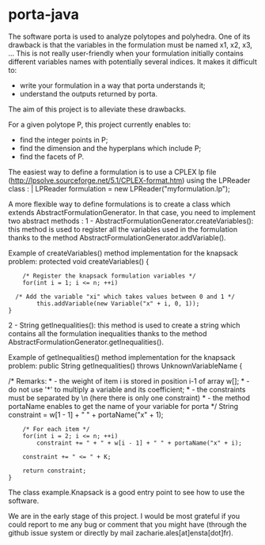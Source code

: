 # porta-java
The software porta is used to analyze polytopes and polyhedra. One of its drawback is that the variables in the formulation must be named x1, x2, x3, ... This is not really user-friendly when your formulation initially contains different variables names with potentially several indices. It makes it difficult to:
- write your formulation in a way that porta understands it;
- understand the outputs returned by porta.

The aim of this project is to alleviate these drawbacks.

For a given polytope P, this project currently enables to:
- find the integer points in P;
- find the dimension and the hyperplans which include P;
- find the facets of P.
 
The easiest way to define a formulation is to use a CPLEX lp file (http://lpsolve.sourceforge.net/5.1/CPLEX-format.htm) using the LPReader class :
| LPReader formulation = new LPReader("myformulation.lp");

A more flexible way to define formulations is to create a class which extends AbstractFormulationGenerator. In that case, you need to implement two abstract methods :
1 - AbstractFormulationGenerator.createVariables(): this method is used to register all the variables used in the formulation thanks to the method AbstractFormulationGenerator.addVariable().

Example of createVariables() method implementation for the knapsack problem:
	protected void createVariables() {
		
		/* Register the knapsack formulation variables */
		for(int i = 1; i <= n; ++i)
    
      /* Add the variable "xi" which takes values between 0 and 1 */
			this.addVariable(new Variable("x" + i, 0, 1));
	}


2 - String getInequalities(): this method is used to create a string which contains all the formulation inequalities thanks to the method AbstractFormulationGenerator.getInequalities().

Example of getInequalities() method implementation for the knapsack problem:
	public String getInequalities() throws UnknownVariableName {
  
  /* Remarks: 
		 * - the weight of item i is stored in position i-1 of array w[];
		 * - do not use '*' to multiply a variable and its coefficient;
		 * - the constraints must be separated by \n (here there is only one constraint) 
     * - the method portaName enables to get the name of your variable for porta
     */
		String constraint = w[1 - 1] + " " + portaName("x" + 1);
		
		/* For each item */
		for(int i = 2; i <= n; ++i)
			constraint += " + " + w[i - 1] + " " + portaName("x" + i);
		
		constraint += " <= " + K;
			
		return constraint;
	}
  
  The class example.Knapsack is a good entry point to see how to use the software.
  
  We are in the early stage of this project. I would be most grateful if you could report to me any bug or comment that you might have (through the github issue system or directly by mail zacharie.ales[at]ensta[dot]fr).
